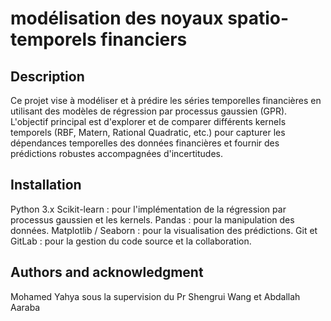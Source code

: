 


# modélisation des noyaux spatio-temporels financiers



## Description
Ce projet vise à modéliser et à prédire les séries temporelles financières en utilisant des modèles de régression par processus gaussien (GPR). L'objectif principal est d'explorer et de comparer différents kernels temporels (RBF, Matern, Rational Quadratic, etc.) pour capturer les dépendances temporelles des données financières et fournir des prédictions robustes accompagnées d'incertitudes.

## Installation
Python 3.x
Scikit-learn : pour l'implémentation de la régression par processus gaussien et les kernels.
Pandas : pour la manipulation des données.
Matplotlib / Seaborn : pour la visualisation des prédictions.
Git et GitLab : pour la gestion du code source et la collaboration.




## Authors and acknowledgment
Mohamed Yahya sous la supervision du Pr Shengrui Wang et Abdallah Aaraba 


